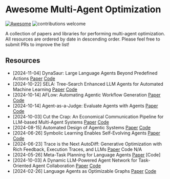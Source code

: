 # Awesome Multi-Agent Optimization 
[![Awesome](https://cdn.rawgit.com/sindresorhus/awesome/d7305f38d29fed78fa85652e3a63e154dd8e8829/media/badge.svg)](https://github.com/sindresorhus/awesome)
![contributions welcome](https://img.shields.io/badge/contributions-welcome-blue.svg?style=flat)

A collection of papers and libraries for performing multi-agent optimization. All resources are ordered by date in descending order. Please feel free to submit PRs to improve the list!

## Resources 
- [2024-11-04] DynaSaur: Large Language Agents Beyond Predefined Actions [Paper](https://arxiv.org/abs/2411.01747) [Code](https://github.com/adobe-research/dynasaur) 
- [2024-10-22] SELA: Tree-Search Enhanced LLM Agents for Automated Machine Learning [Paper](https://arxiv.org/abs/2410.17238) [Code](https://github.com/geekan/MetaGPT/blob/main/metagpt/ext/sela/)
- [2024-10-14] AFLow: Automating Agentic Workflow Generation [Paper](https://arxiv.org/abs/2410.10762) [Code](https://github.com/geekan/MetaGPT/tree/main/examples/aflow)
- [2024-10-14] Agent-as-a-Judge: Evaluate Agents with Agents [Paper](https://arxiv.org/abs/2410.10934) [Code](https://github.com/metauto-ai/agent-as-a-judge)
- [2024-10-03] Cut the Crap: An Economical Communication Pipeline for LLM-based Multi-Agent Systems [Paper](https://arxiv.org/abs/2410.02506) [Code](https://github.com/yanweiyue/AgentPrune)
- [2024-08-15] Automated Design of Agentic Systems [Paper](https://arxiv.org/abs/2408.08435) [Code](https://github.com/ShengranHu/ADAS)
- [2024-06-26] Symbolic Learning Enables Self-Evolving Agents [Paper](https://arxiv.org/abs/2406.18532) [Code](https://github.com/aiwaves-cn/agents)
- [2024-06-23] Trace is the Next AutoDiff: Generative Optimization with Rich Feedback, Execution Traces, and LLMs [Paper](https://arxiv.org/abs/2406.16218) Code N/A
- [2024-05-26] Meta-Task Planning for Language Agents [Paper](https://arxiv.org/abs/2405.16510) [Code]
- [2024-10-03] A Dynamic LLM-Powered Agent Network for Task-Oriented Agent Collaboration [Paper](https://arxiv.org/abs/2310.02170) [Code](https://github.com/SALT-NLP/DyLAN)
- [2024-02-26] Language Agents as Optimizable Graphs [Paper](https://arxiv.org/abs/2402.16823) [Code](https://github.com/metauto-ai/gptswarm)
